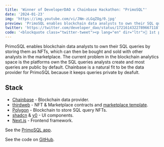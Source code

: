 ```yaml
---
title: 'Winner of DeveloperDAO x Chainbase Hackathon: "PrimoSQL"'
date: '2024-01-23'
img: 'https://img.youtube.com/vi/JNm-zLGqZOg/0.jpg'
preview: 'PrimoSQL enables blockchain data analysts to own their SQL queries by storing them as NFTs, which can then be bought and sold with other analysts in the marketplace.'
twitter: 'https://twitter.com/developer_dao/status/1721614322789667118?s=20'
code: '<blockquote class="twitter-tweet"><p lang="en" dir="ltr">🥇 1st place goes to <a href="https://twitter.com/primo_data?ref_src=twsrc%5Etfw">@primo_data</a> for their Web3 SQL Marketplace<br><br>Buy, sell and mint SQL queries as NFTs.<br><br>🌐 <a href="https://t.co/qtjUZ89bBS">https://t.co/qtjUZ89bBS</a><br>📽️ <a href="https://t.co/3PNb00zcYu">https://t.co/3PNb00zcYu</a><br>👩‍💻 <a href="https://t.co/yK0a0bV7Kr">https://t.co/yK0a0bV7Kr</a></p>&mdash; Developer DAO (🧱, 🚀) (@developer_dao) <a href="https://twitter.com/developer_dao/status/1721614322789667118?ref_src=twsrc%5Etfw">November 6, 2023</a></blockquote> <script async src="https://platform.twitter.com/widgets.js" charset="utf-8"></script>'
---
```


PrimoSQL enables blockchain data analysts to own their SQL queries by storing them as NFTs, which can then be bought and sold with other analysts in the marketplace. The current problem in the blockchain analytics space is the platforms own the SQL queries analysts create and most queries are public by default. Chainbase is a natural fit to be the data provider for PrimoSQL because it keeps queries private by deafult.

## Stack

- [Chainbase](https://chainbase.com) - Blockchain data provider.
- [thirdweb](https://thirdweb.com/) - NFT & Marketplace contracts and [marketplace template](https://github.com/thirdweb-example/marketplace-v3).
- [Polygon](https://polygon.technology/) - Blockchain to store SQL query NFTs.
- [shadcn](https://ui.shadcn.com/) & [v0](https://v0.dev/) - UI components.
- [Next.js](https://nextjs.org/) - Frontend framework.

See the [PrimoSQL app](https://www.youtube.com/watch?v=JNm-zLGqZOg&t=2s).

See the code on [GitHub](https://github.com/PrimoData/primo-sql).
